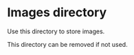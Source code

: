 # Images directory

Use this directory to store images.

This directory can be removed if not used.
